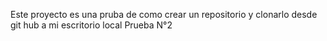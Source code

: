 Este proyecto es una pruba de como crear un repositorio y clonarlo desde git hub a mi escritorio local 
Prueba N°2

